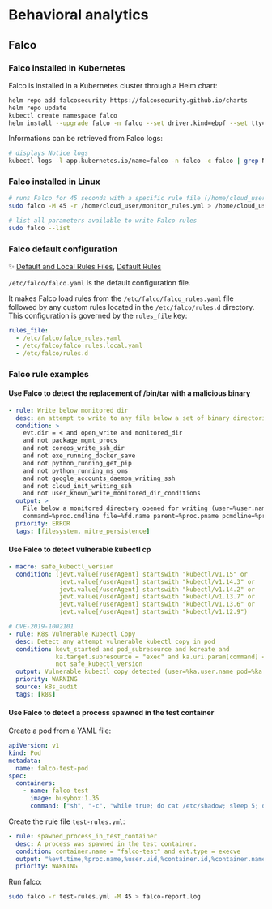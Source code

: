 # Behavioral analytics

## Falco

### Falco installed in Kubernetes

Falco is installed in a Kubernetes cluster through a Helm chart:

```bash
helm repo add falcosecurity https://falcosecurity.github.io/charts
helm repo update
kubectl create namespace falco
helm install --upgrade falco -n falco --set driver.kind=ebpf --set tty=true falcosecurity/falco
```

Informations can be retrieved from Falco logs:

```bash
# displays Notice logs
kubectl logs -l app.kubernetes.io/name=falco -n falco -c falco | grep Notice
```

### Falco installed in Linux

```bash
# runs Falco for 45 seconds with a specific rule file (/home/cloud_user/monitor_rules.yml)
sudo falco -M 45 -r /home/cloud_user/monitor_rules.yml > /home/cloud_user/falco_output.log

# list all parameters available to write Falco rules
sudo falco --list
```

### Falco default configuration

✨ [Default and Local Rules Files](https://falco.org/docs/rules/default-custom/), [Default Rules](https://falco.org/docs/reference/rules/default-rules/)

`/etc/falco/falco.yaml` is the default configuration file.

It makes Falco load rules from the `/etc/falco/falco_rules.yaml` file followed by any custom rules located in the `/etc/falco/rules.d` directory. This configuration is governed by the `rules_file` key:

```yaml
rules_file:
  - /etc/falco/falco_rules.yaml
  - /etc/falco/falco_rules.local.yaml
  - /etc/falco/rules.d
```

### Falco rule examples

#### Use Falco to detect the replacement of /bin/tar with a malicious binary

```yaml
- rule: Write below monitored dir
  desc: an attempt to write to any file below a set of binary directories
  condition: >
    evt.dir = < and open_write and monitored_dir
    and not package_mgmt_procs
    and not coreos_write_ssh_dir
    and not exe_running_docker_save
    and not python_running_get_pip
    and not python_running_ms_oms
    and not google_accounts_daemon_writing_ssh
    and not cloud_init_writing_ssh
    and not user_known_write_monitored_dir_conditions
  output: >
    File below a monitored directory opened for writing (user=%user.name
    command=%proc.cmdline file=%fd.name parent=%proc.pname pcmdline=%proc.pcmdline gparent=%proc.aname[2] container_id=%container.id image=%container.image.repository)
  priority: ERROR
  tags: [filesystem, mitre_persistence]
```

#### Use Falco to detect vulnerable kubectl cp

```yaml
- macro: safe_kubectl_version
  condition: (jevt.value[/userAgent] startswith "kubectl/v1.15" or
              jevt.value[/userAgent] startswith "kubectl/v1.14.3" or
              jevt.value[/userAgent] startswith "kubectl/v1.14.2" or
              jevt.value[/userAgent] startswith "kubectl/v1.13.7" or
              jevt.value[/userAgent] startswith "kubectl/v1.13.6" or
              jevt.value[/userAgent] startswith "kubectl/v1.12.9")

# CVE-2019-1002101
- rule: K8s Vulnerable Kubectl Copy
  desc: Detect any attempt vulnerable kubectl copy in pod
  condition: kevt_started and pod_subresource and kcreate and
             ka.target.subresource = "exec" and ka.uri.param[command] = "tar" and
             not safe_kubectl_version
  output: Vulnerable kubectl copy detected (user=%ka.user.name pod=%ka.target.name ns=%ka.target.namespace action=%ka.target.subresource command=%ka.uri.param[command] userAgent=%jevt.value[/userAgent])
  priority: WARNING
  source: k8s_audit
  tags: [k8s]
```

#### Use Falco to detect a process spawned in the test container

Create a pod from a YAML file:

```yaml
apiVersion: v1
kind: Pod
metadata:
  name: falco-test-pod
spec:
  containers:
    - name: falco-test
      image: busybox:1.35
      command: ["sh", "-c", "while true; do cat /etc/shadow; sleep 5; done"]
```

Create the rule file `test-rules.yml`:

```yaml
- rule: spawned_process_in_test_container
  desc: A process was spawned in the test container.
  condition: container.name = "falco-test" and evt.type = execve
  output: "%evt.time,%proc.name,%user.uid,%container.id,%container.name,%container.name"
  priority: WARNING
```

Run falco:

```bash
sudo falco -r test-rules.yml -M 45 > falco-report.log
```
